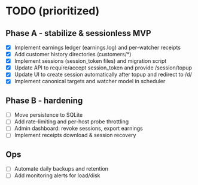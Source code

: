 # TODO (prioritized)

## Phase A - stabilize & sessionless MVP
- [x] Implement earnings ledger (earnings.log) and per-watcher receipts
- [x] Add customer history directories (customers/*)
- [x] Implement sessions (session_token files) and migration script
- [x] Update API to require/accept session_token and provide /session/topup
- [x] Update UI to create session automatically after topup and redirect to /d/<token>
- [x] Implement canonical targets and watcher model in scheduler

## Phase B - hardening
- [ ] Move persistence to SQLite
- [ ] Add rate-limiting and per-host probe throttling
- [ ] Admin dashboard: revoke sessions, export earnings
- [ ] Implement receipts download & session recovery

## Ops
- [ ] Automate daily backups and retention
- [ ] Add monitoring alerts for load/disk
